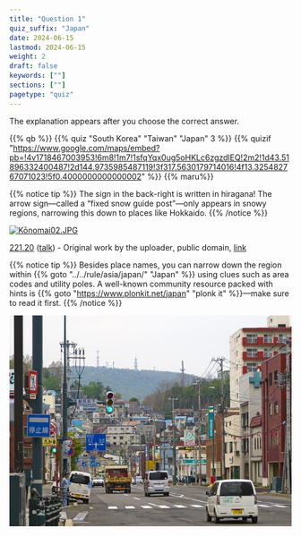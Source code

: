```yaml
---
title: "Question 1"
quiz_suffix: "Japan"
date: 2024-06-15
lastmod: 2024-06-15
weight: 2
draft: false
keywords: [""]
sections: [""]
pagetype: "quiz"
---
```


The explanation appears after you choose the correct answer.

{{% qb %}}
{{% quiz "South Korea" "Taiwan" "Japan" 3 %}}
{{% quizif "https://www.google.com/maps/embed?pb=!4v1718467003953!6m8!1m7!1sfqYqx0ug5oHKLc6zgzdlEQ!2m2!1d43.51896332400487!2d144.9735985487119!3f317.5630179714016!4f13.325482767071023!5f0.4000000000000002" %}}
{{% maru%}}

<div class="googlemap-if ansarea transparent-area">

{{% notice tip %}}
The sign in the back-right is written in hiragana! The arrow sign—called a “fixed snow guide post”—only appears in snowy regions, narrowing this down to places like Hokkaido.
{{% /notice %}}

<div class="googlemap-if ansarea transparent-area no-margin">
<p><a href="https://commons.wikimedia.org/wiki/File:K%C5%8Dnomai02.JPG#/media/%E3%83%95%E3%82%A1%E3%82%A4%E3%83%AB:K%C5%8Dnomai02.JPG"><img src="https://upload.wikimedia.org/wikipedia/commons/9/91/K%C5%8Dnomai02.JPG" alt="Kōnomai02.JPG" height="480" width="640"></a></p><p><a href="//commons.wikimedia.org/wiki/User:221.20" title="User:221.20">221.20</a> (<a href="//commons.wikimedia.org/wiki/User_talk:221.20" title="User talk:221.20">talk</a>) - <span class="int-own-work" lang="ja">Original work by the uploader</span>, public domain, <a href="https://commons.wikimedia.org/w/index.php?curid=15535739">link</a></p>
</div>

{{% notice tip %}}
Besides place names, you can narrow down the region within {{% goto "../../rule/asia/japan/" "Japan" %}} using clues such as area codes and utility poles. A well-known community resource packed with hints is {{% goto "https://www.plonkit.net/japan" "plonk it" %}}—make sure to read it first.
{{% /notice %}}

<div class="googlemap-if no-margin">
<img src="./japan_otaru_road_buildings.jpg">
</div>
</div>
